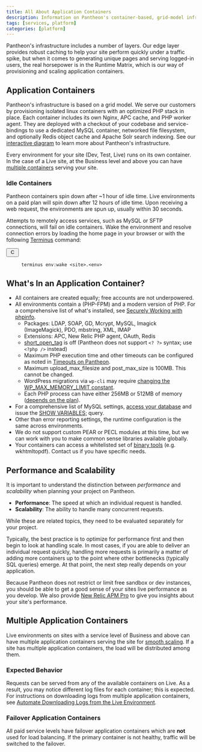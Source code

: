 ```yaml
---
title: All About Application Containers
description: Information on Pantheon's container-based, grid-model infrastructure.
tags: [services, platform]
categories: [platform]
---
```

Pantheon's infrastructure includes a number of layers. Our edge layer provides robust caching to help your site perform quickly under a traffic spike, but when it comes to generating unique pages and serving logged-in users, the real horsepower is in the Runtime Matrix, which is our way of provisioning and scaling application containers.

## Application Containers

Pantheon's infrastructure is based on a grid model. We serve our customers by provisioning isolated linux containers with an optimized PHP stack in place. Each container includes its own Nginx, APC cache, and PHP worker agent. They are deployed with a checkout of your codebase and service-bindings to use a dedicated MySQL container, networked file filesystem, and optionally Redis object cache and Apache Solr search indexing. See our [interactive diagram](https://pantheon.io/features/elastic-hosting) to learn more about Pantheon's infrastructure.

Every environment for your site (Dev, Test, Live) runs on its own container. In the case of a Live site, at the Business level and above you can have [multiple containers](#multiple-application-containers) serving your site.
### Idle Containers
Pantheon containers spin down after ~1 hour of idle time. Live environments on a paid plan will spin down after 12 hours of idle time. Upon receiving a web request, the environments are spun up, usually within 30 seconds.

Attempts to remotely access services, such as MySQL or SFTP connections, will fail on idle containers. Wake the environment and resolve connection errors by loading the home page in your browser or with the following [Terminus](/docs/terminus) command:
<div class="copy-snippet">
  <button class="btn btn-default btn-clippy" data-clipboard-target="#wake"><img class="clippy" src="/source/docs/assets/images/clippy.svg" width="17" alt="Copy to clipboard"></button>
  <figure><pre id="wake"><code class="command nohighlight" data-lang="bash">terminus env:wake &lt;site&gt;.&lt;env&gt;</code></pre></figure>
</div>

## What's In an Application Container?

- All containers are created equally; free accounts are not underpowered.
- All environments contain a (PHP-FPM) and a modern version of PHP. For a comprehensive list of what's installed, see [Securely Working with phpinfo](/docs/phpinfo).
  - Packages: LDAP, SOAP, GD, Mcrypt, MySQL, Imagick (ImageMagick), PDO, mbstring, XML, IMAP
  - Extensions: APC, New Relic PHP agent, OAuth, Redis
  - [short\_open\_tag](http://www.php.net/manual/en/ini.core.php#ini.short-open-tag) is off (Pantheon does not support `<? ?>` syntax; use `<?php />` instead)
  - Maximum PHP execution time and other timeouts can be configured as noted in [Timeouts on Pantheon](https://pantheon.io/docs/timeouts/).
  - Maximum upload\_max\_filesize and post\_max\_size is 100MB. This cannot be changed.
  - WordPress migrations via `wp-cli` may require [changing the WP_MAX_MEMORY_LIMIT constant](http://codex.wordpress.org/Editing_wp-config.php#Increasing_memory_allocated_to_PHP).
  - Each PHP process can have either 256MB or 512MB of memory ([depends on the plan](https://www.pantheon.io/pricing)).
- For a comprehensive list of MySQL settings, [access your database](/docs/mysql-access/) and issue the [SHOW VARIABLES;](http://dev.mysql.com/doc/refman/5.0/en/show-variables.html) query.
- Other than error reporting settings, the runtime configuration is the same across environments.
- We do not support custom PEAR or PECL modules at this time, but we can work with you to make common sense libraries available globally.
- Your containers can access a whitelisted set of [binary tools](/docs/external-libraries) (e.g. wkhtmltopdf). Contact us if you have specific needs.

## Performance and Scalability

It is important to understand the distinction between _performance_ and _scalability_ when planning your project on Pantheon.

- **Performance**: The speed at which an individual request is handled.
- **Scalability**: The ability to handle many concurrent requests.

While these are related topics, they need to be evaluated separately for your project.

Typically, the best practice is to optimize for performance first and then begin to look at handling scale. In most cases, if you are able to deliver an individual request quickly, handling more requests is primarily a matter of adding more containers up to the point where other bottlenecks (typically SQL queries) emerge. At that point, the next step really depends on your application.

Because Pantheon does not restrict or limit free sandbox or dev instances, you should be able to get a good sense of your sites live performance as you develop. We also provide [New Relic APM Pro](/docs/new-relic) to give you insights about your site's performance.

## Multiple Application Containers
Live environments on sites with a service level of Business and above can have multiple application containers serving the site for [smooth scaling](https://pantheon.io/features/smooth-scaling). If a site has multiple application containers, the load will be distributed among them.

### Expected Behavior
Requests can be served from any of the available containers on Live. As a result, you may notice different log files for each container; this is expected. For instructions on downloading logs from multiple application containers, see [Automate Downloading Logs from the Live Environment](/docs/logs#automate-downloading-logs).

### Failover Application Containers
All paid service levels have failover application containers which are <strong>not</strong> used for load balancing. If the primary container is not healthy, traffic will be switched to the failover.
